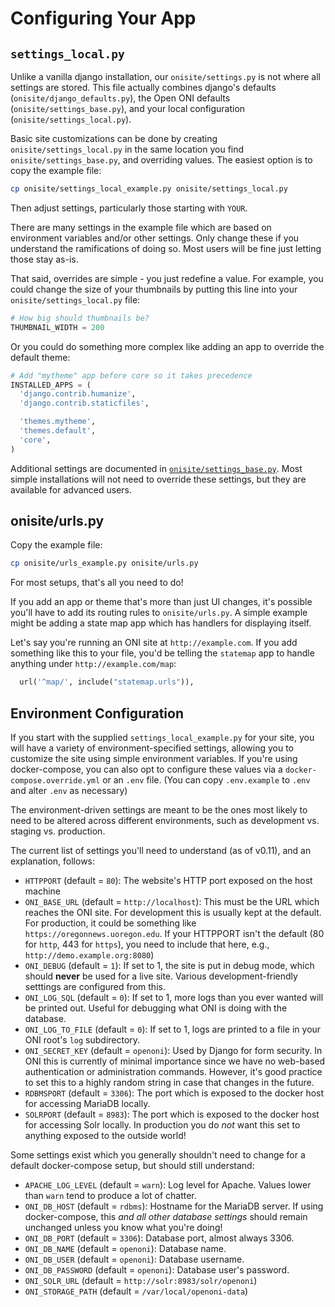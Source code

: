 # Configuring Your App

## `settings_local.py`

Unlike a vanilla django installation, our `onisite/settings.py` is not where
all settings are stored. This file actually combines django's defaults
(`onisite/django_defaults.py`), the Open ONI defaults
(`onisite/settings_base.py`), and your local configuration
(`onisite/settings_local.py`).

Basic site customizations can be done by creating `onisite/settings_local.py`
in the same location you find `onisite/settings_base.py`, and overriding
values. The easiest option is to copy the example file:

```bash
cp onisite/settings_local_example.py onisite/settings_local.py
```

Then adjust settings, particularly those starting with `YOUR`.

There are many settings in the example file which are based on environment
variables and/or other settings. Only change these if you understand the
ramifications of doing so. Most users will be fine just letting those stay
as-is.

That said, overrides are simple - you just redefine a value. For example, you
could change the size of your thumbnails by putting this line into your
`onisite/settings_local.py` file:

```python
# How big should thumbnails be?
THUMBNAIL_WIDTH = 200
```

Or you could do something more complex like adding an app to override the
default theme:

```python
# Add "mytheme" app before core so it takes precedence
INSTALLED_APPS = (
  'django.contrib.humanize',
  'django.contrib.staticfiles',

  'themes.mytheme',
  'themes.default',
  'core',
)
```

Additional settings are documented in [`onisite/settings_base.py`](/onisite/settings_base.py).
Most simple installations will not need to override these settings, but they
are available for advanced users.

## onisite/urls.py

Copy the example file:

```bash
cp onisite/urls_example.py onisite/urls.py
```

For most setups, that's all you need to do!

If you add an app or theme that's more than just UI changes, it's possible
you'll have to add its routing rules to `onisite/urls.py`. A simple example
might be adding a state map app which has handlers for displaying itself.

Let's say you're running an ONI site at `http://example.com`. If you add
something like this to your file, you'd be telling the `statemap` app to handle
anything under `http://example.com/map`:

```python
  url('^map/', include("statemap.urls")),
```

## Environment Configuration

If you start with the supplied `settings_local_example.py` for your site, you
will have a variety of environment-specified settings, allowing you to
customize the site using simple environment variables. If you're using
docker-compose, you can also opt to configure these values via a
`docker-compose.override.yml` or an `.env` file. (You can copy `.env.example`
to `.env` and alter `.env` as necessary)

The environment-driven settings are meant to be the ones most likely to need to
be altered across different environments, such as development vs. staging vs.
production.

The current list of settings you'll need to understand (as of v0.11), and an
explanation, follows:

- `HTTPPORT` (default = `80`): The website's HTTP port exposed on the host
 machine
- `ONI_BASE_URL` (default = `http://localhost`): This must be the URL which
 reaches the ONI site. For development this is usually kept at the default.
 For production, it could be something like `https://oregonnews.uoregon.edu`.
 If your HTTPPORT isn't the default (80 for `http`, 443 for `https`), you need
 to include that here, e.g., `http://demo.example.org:8080`)
- `ONI_DEBUG` (default = `1`): If set to 1, the site is put in debug mode,
 which should **never** be used for a live site. Various development-friendly
 setttings are configured from this.
- `ONI_LOG_SQL` (default = `0`): If set to 1, more logs than you ever wanted
 will be printed out. Useful for debugging what ONI is doing with the
 database.
- `ONI_LOG_TO_FILE` (default = `0`): If set to 1, logs are printed to a file in
 your ONI root's `log` subdirectory.
- `ONI_SECRET_KEY` (default = `openoni`): Used by Django for form security. In
 ONI this is currently of minimal importance since we have no web-based
 authentication or administration commands. However, it's good practice to
 set this to a highly random string in case that changes in the future.
- `RDBMSPORT` (default = `3306`): The port which is exposed to the docker host
 for accessing MariaDB locally.
- `SOLRPORT` (default = `8983`): The port which is exposed to the docker host
 for accessing Solr locally. In production you do *not* want this set to
 anything exposed to the outside world!

Some settings exist which you generally shouldn't need to change for a default
docker-compose setup, but should still understand:

- `APACHE_LOG_LEVEL` (default = `warn`): Log level for Apache. Values lower
 than `warn` tend to produce a lot of chatter.
- `ONI_DB_HOST` (default = `rdbms`): Hostname for the MariaDB server. If using
 docker-compose, this *and all other database settings* should remain
 unchanged unless you know what you're doing!
- `ONI_DB_PORT` (default = `3306`): Database port, almost always 3306.
- `ONI_DB_NAME` (default = `openoni`): Database name.
- `ONI_DB_USER` (default = `openoni`): Database username.
- `ONI_DB_PASSWORD` (default = `openoni`): Database user's password.
- `ONI_SOLR_URL` (default = `http://solr:8983/solr/openoni`)
- `ONI_STORAGE_PATH` (default = `/var/local/openoni-data`)
